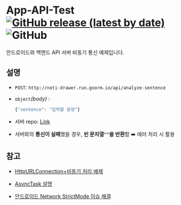 # App-API-Test [![GitHub release (latest by date)](https://img.shields.io/github/v/release/noti-dropper/android-client-test)](https://github.com/noti-dropper/android-client-test/releases) ![GitHub](https://img.shields.io/github/license/noti-dropper/android-client-test)

안드로이드와 백엔드 API 서버 비동기 통신 예제입니다.



## 설명 

- `POST`: `http://noti-drawer.run.goorm.io/api/analyze-sentence`

- `object`*(body)* : 

  ```javascript
  {"sentence": "입력할 문장"}
  ```

- 서버 repo: [Link]( https://github.com/noti-dropper/backend )

- 서버와의 **통신이 실패**했을 경우, **빈 문자열`""`을 반환**함 :arrow_right: 에러 처리 시 활용



## 참고

- [HttpURLConnection+비동기 처리 예제]( http://webs.co.kr/index.php?mid=http&document_srl=3314894 )

- [AsyncTask 설명]( https://youngest-programming.tistory.com/11 )

- [안드로이드 Network StrictMode 이슈 해결]( https://stackoverflow.com/questions/22395417/error-strictmodeandroidblockguardpolicy-onnetwork )
